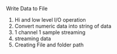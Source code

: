 Write Data to File

1. Hi and low level I/O operation
2. Convert numeric data into string of data
3. 1 channel 1 sample streaming
4. streaming data
5. Creating File and folder path
